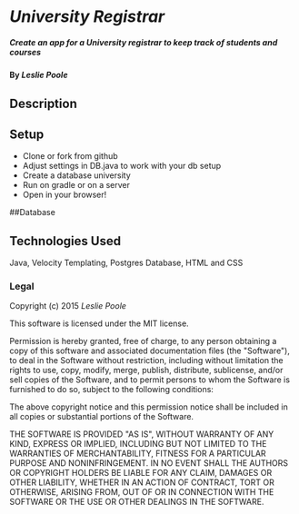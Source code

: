 # _University Registrar_

##### _Create an app for a University registrar to keep track of students and courses_

#### By _Leslie Poole_

## Description





## Setup

* Clone or fork from github
* Adjust settings in DB.java to work with your db setup
* Create a database university
* Run on gradle or on a server
* Open in your browser!

##Database


## Technologies Used

Java, Velocity Templating, Postgres Database, HTML and CSS



### Legal

Copyright (c) 2015 _Leslie Poole_

This software is licensed under the MIT license.

Permission is hereby granted, free of charge, to any person obtaining a copy
of this software and associated documentation files (the "Software"), to deal
in the Software without restriction, including without limitation the rights
to use, copy, modify, merge, publish, distribute, sublicense, and/or sell
copies of the Software, and to permit persons to whom the Software is
furnished to do so, subject to the following conditions:

The above copyright notice and this permission notice shall be included in
all copies or substantial portions of the Software.

THE SOFTWARE IS PROVIDED "AS IS", WITHOUT WARRANTY OF ANY KIND, EXPRESS OR
IMPLIED, INCLUDING BUT NOT LIMITED TO THE WARRANTIES OF MERCHANTABILITY,
FITNESS FOR A PARTICULAR PURPOSE AND NONINFRINGEMENT. IN NO EVENT SHALL THE
AUTHORS OR COPYRIGHT HOLDERS BE LIABLE FOR ANY CLAIM, DAMAGES OR OTHER
LIABILITY, WHETHER IN AN ACTION OF CONTRACT, TORT OR OTHERWISE, ARISING FROM,
OUT OF OR IN CONNECTION WITH THE SOFTWARE OR THE USE OR OTHER DEALINGS IN
THE SOFTWARE.
